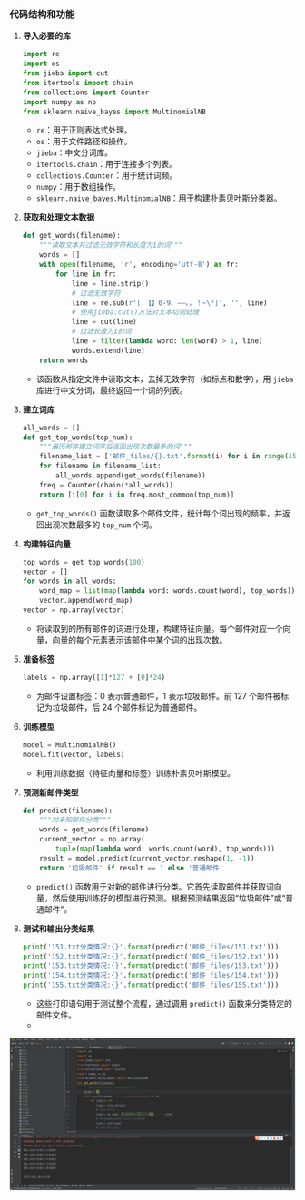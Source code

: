 ### 代码结构和功能

1. **导入必要的库**
   ```python
   import re
   import os
   from jieba import cut
   from itertools import chain
   from collections import Counter
   import numpy as np
   from sklearn.naive_bayes import MultinomialNB
   ```
   - `re`：用于正则表达式处理。
   - `os`：用于文件路径和操作。
   - `jieba`：中文分词库。
   - `itertools.chain`：用于连接多个列表。
   - `collections.Counter`：用于统计词频。
   - `numpy`：用于数组操作。
   - `sklearn.naive_bayes.MultinomialNB`：用于构建朴素贝叶斯分类器。

2. **获取和处理文本数据**
   ```python
   def get_words(filename):
       """读取文本并过滤无效字符和长度为1的词"""
       words = []
       with open(filename, 'r', encoding='utf-8') as fr:
           for line in fr:
               line = line.strip()
               # 过滤无效字符
               line = re.sub(r'[.【】0-9、——。，！~\*]', '', line)
               # 使用jieba.cut()方法对文本切词处理
               line = cut(line)
               # 过滤长度为1的词
               line = filter(lambda word: len(word) > 1, line)
               words.extend(line)
       return words
   ```
   - 该函数从指定文件中读取文本，去掉无效字符（如标点和数字），用 `jieba` 库进行中文分词，最终返回一个词的列表。

3. **建立词库**
   ```python
   all_words = []
   def get_top_words(top_num):
       """遍历邮件建立词库后返回出现次数最多的词"""
       filename_list = ['邮件_files/{}.txt'.format(i) for i in range(151)]
       for filename in filename_list:
           all_words.append(get_words(filename))
       freq = Counter(chain(*all_words))
       return [i[0] for i in freq.most_common(top_num)]
   ```
   - `get_top_words()` 函数读取多个邮件文件，统计每个词出现的频率，并返回出现次数最多的 `top_num` 个词。

4. **构建特征向量**
   ```python
   top_words = get_top_words(100)
   vector = []
   for words in all_words:
       word_map = list(map(lambda word: words.count(word), top_words))
       vector.append(word_map)
   vector = np.array(vector)
   ```
   - 将读取到的所有邮件的词进行处理，构建特征向量。每个邮件对应一个向量，向量的每个元素表示该邮件中某个词的出现次数。

5. **准备标签**
   ```python
   labels = np.array([1]*127 + [0]*24)
   ```
   - 为邮件设置标签：0 表示普通邮件，1 表示垃圾邮件。前 127 个邮件被标记为垃圾邮件，后 24 个邮件标记为普通邮件。

6. **训练模型**
   ```python
   model = MultinomialNB()
   model.fit(vector, labels)
   ```
   - 利用训练数据（特征向量和标签）训练朴素贝叶斯模型。

7. **预测新邮件类型**
   ```python
   def predict(filename):
       """对未知邮件分类"""
       words = get_words(filename)
       current_vector = np.array(
           tuple(map(lambda word: words.count(word), top_words)))
       result = model.predict(current_vector.reshape(1, -1))
       return '垃圾邮件' if result == 1 else '普通邮件'
   ```
   - `predict()` 函数用于对新的邮件进行分类。它首先读取邮件并获取词向量，然后使用训练好的模型进行预测。根据预测结果返回“垃圾邮件”或“普通邮件”。

8. **测试和输出分类结果**
   ```python
   print('151.txt分类情况:{}'.format(predict('邮件_files/151.txt')))
   print('152.txt分类情况:{}'.format(predict('邮件_files/152.txt')))
   print('153.txt分类情况:{}'.format(predict('邮件_files/153.txt')))
   print('154.txt分类情况:{}'.format(predict('邮件_files/154.txt')))
   print('155.txt分类情况:{}'.format(predict('邮件_files/155.txt')))
   ```
   - 这些打印语句用于测试整个流程，通过调用 `predict()` 函数来分类特定的邮件文件。
   - 
<img src="https://github.com/caiwenshen123/GitDemo/blob/master/images/p1.png" width="800" alt="截图一">